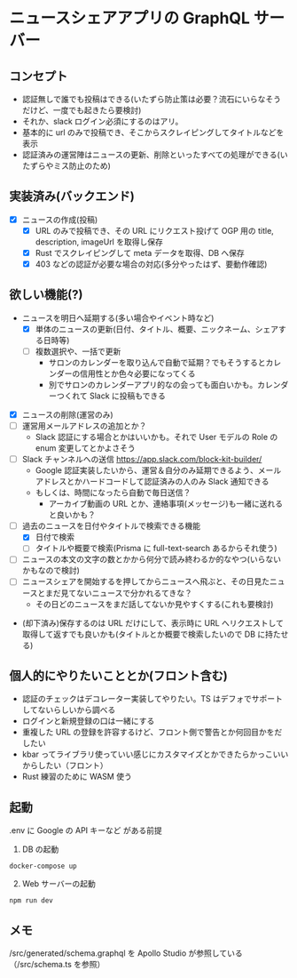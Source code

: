 # ニュースシェアアプリの GraphQL サーバー

## コンセプト

- 認証無しで誰でも投稿はできる(いたずら防止策は必要？流石にいらなそうだけど、一度でも起きたら要検討)
- それか、slack ログイン必須にするのはアリ。
- 基本的に url のみで投稿でき、そこからスクレイピングしてタイトルなどを表示
- 認証済みの運営陣はニュースの更新、削除といったすべての処理ができる(いたずらやミス防止のため)

## 実装済み(バックエンド)

- [x] ニュースの作成(投稿)
  - [x] URL のみで投稿でき、その URL にリクエスト投げて OGP 用の title, description, imageUrl を取得し保存
  - [x] Rust でスクレイピングして meta データを取得、DB へ保存
  - [x] 403 などの認証が必要な場合の対応(多分やったはず、要動作確認)

## 欲しい機能(?)

- ニュースを明日へ延期する(多い場合やイベント時など)
  - [x] 単体のニュースの更新(日付、タイトル、概要、ニックネーム、シェアする日時等)
  - [ ] 複数選択や、一括で更新
    - サロンのカレンダーを取り込んで自動で延期？でもそうするとカレンダーの信用性とか色々必要になってくる
    - 別でサロンのカレンダーアプリ的なの会っても面白いかも。カレンダーつくれて Slack に投稿もできる
- [x] ニュースの削除(運営のみ)
- [ ] 運営用メールアドレスの追加とか？
  - Slack 認証にする場合とかはいいかも。それで User モデルの Role の enum 変更してとかよさそう
- [ ] Slack チャンネルへの送信 https://app.slack.com/block-kit-builder/
  - Google 認証実装したいから、運営＆自分のみ延期できるよう、メールアドレスとかハードコードして認証済みの人のみ Slack 通知できる
  - もしくは、時間になったら自動で毎日送信？
    - アーカイブ動画の URL とか、連絡事項(メッセージ)も一緒に送れると良いかも？
- [ ] 過去のニュースを日付やタイトルで検索できる機能
  - [x] 日付で検索
  - [ ] タイトルや概要で検索(Prisma に full-text-search あるからそれ使う)
- [ ] ニュースの本文の文字の数とかから何分で読み終わるか的なやつ(いらないかもなので検討)
- [ ] ニュースシェアを開始するを押してからニュースへ飛ぶと、その日見たニュースとまだ見てないニュースで分かれるてきな？
  - その日どのニュースをまだ話してないか見やすくする(これも要検討)
- (却下済み)保存するのは URL だけにして、表示時に URL へリクエストして取得して返すでも良いかも(タイトルとか概要で検索したいので DB に持たせる)

## 個人的にやりたいこととか(フロント含む)

- 認証のチェックはデコレーター実装してやりたい。TS はデフォでサポートしてないらしいから調べる
- ログインと新規登録の口は一緒にする
- 重複した URL の登録を許容するけど、フロント側で警告とか何回目かをだしたい
- kbar ってライブラリ使っていい感じにカスタマイズとかできたらかっこいいからしたい（フロント）
- Rust 練習のために WASM 使う

## 起動

.env に Google の API キーなど がある前提

1. DB の起動

```bash:terminal
docker-compose up
```

2. Web サーバーの起動

```bash:terminal
npm run dev
```

## メモ

/src/generated/schema.graphql を Apollo Studio が参照している（/src/schema.ts を参照）
